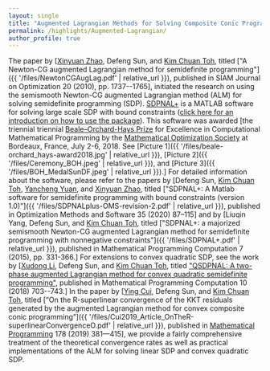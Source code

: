 ```yaml
---
layout: single
title: "Augmented Lagrangian Methods for Solving Composite Conic Programming"
permalink: /highlights/Augmented-Lagrangian/
author_profile: true
---
```


The paper by [[Xinyuan Zhao](https://scholar.google.com/citations?user=nFG8lEYAAAAJ&hl=en), Defeng Sun, and [Kim Chuan Toh](https://blog.nus.edu.sg/mattohkc/), titled ["A Newton-CG augmented Lagrangian method for semidefinite programming"]({{ '/files/NewtonCGAugLag.pdf' | relative_url }}), published in  SIAM Journal on Optimization 20 (2010), pp. 1737--1765],  initiated the research on using the semismooth Newton-CG augmented Lagrangian method (ALM) for solving semidefinite programming (SDP). <a href="{{ '/files/SDPNAL+v1.0.zip' | relative_url }}" download>SDPNAL+</a> is a MATLAB software for solving large scale SDP with bound constraints ([click here for an introduction on how to use the package](https://blog.nus.edu.sg/mattohkc/softwares/sdpnalplus/)). This software was awarded [the triennial  triennial [Beale–Orchard-Hays Prize](https://www.mathopt.org/?nav=boh) for Excellence in Computational Mathematical Programming by the [Mathematical Optimization Society](https://www.mathopt.org/) at Bordeaux, France, July 2-6, 2018. See [Picture 1]({{ '/files/beale-orchard_hays-award2018.jpg' | relative_url }}), [Picture 2]({{ '/files/Ceremony_BOH.jpeg' | relative_url }}), and [Picture 3]({{ '/files/BOH_MedalSunDF.jpeg' | relative_url }}).]   For detailed information about the software, please refer to the papers by [Defeng Sun, [Kim Chuan Toh](https://blog.nus.edu.sg/mattohkc/), [Yancheng Yuan](https://www.polyu.edu.hk/ama/people/academic-staff/dr-yuan-yancheng/?sc_lang=en), and [Xinyuan Zhao](https://scholar.google.com/citations?user=nFG8lEYAAAAJ&hl=en), titled ["SDPNAL+: A Matlab software for semidefinite programming with bound constraints (version 1.0)"]({{ '/files/SDPNALplus-OMS-revision-2.pdf' | relative_url }}),  published in Optimization Methods and Software 35 (2020) 87–115] and by [Liuqin Yang, Defeng Sun, and [Kim Chuan Toh](https://blog.nus.edu.sg/mattohkc/), titled  ["SDPNAL+: a majorized semismooth Newton-CG augmented Lagrangian method for semidefinite programming with nonnegative constraints"]({{ '/files/SDPNAL+.pdf' | relative_url }}), published in Mathematical Programming Computation 7 (2015), pp. 331-366.] For extensions to convex quadratic SDP, see the work by  [[Xudong Li](https://www.lixudong.info/), Defeng Sun, and [Kim Chuan Toh](https://blog.nus.edu.sg/mattohkc/), titled  ["QSDPNAL: A two-phase augmented Lagrangian method for convex quadratic semidefinite programming"](https://www.polyu.edu.hk/ama/profile/dfsun/Li_et_al-2018-Mathematical_Programming_Computation.pdf), published in  Mathematical Programming Computation 10 (2018) 703--743.] In the paper by [[Ying Cui](https://sites.google.com/site/optyingcui/), Defeng Sun, and [Kim Chuan Toh](https://blog.nus.edu.sg/mattohkc/), titled [“On the R-superlinear convergence of  the KKT residuals generated by the augmented Lagrangian method for  convex  composite conic programming”]({{ '/files/Cui2019_Article_OnTheR-superlinearConvergenceO.pdf' | relative_url }}), published in [Mathematical Programming](https://link.springer.com/journal/10107) 178 (2019) 381—415], we provide a fairly comprehensive treatment of the theoretical convergence rates as well as practical implementations of the ALM for solving linear SDP and convex quadratic SDP.